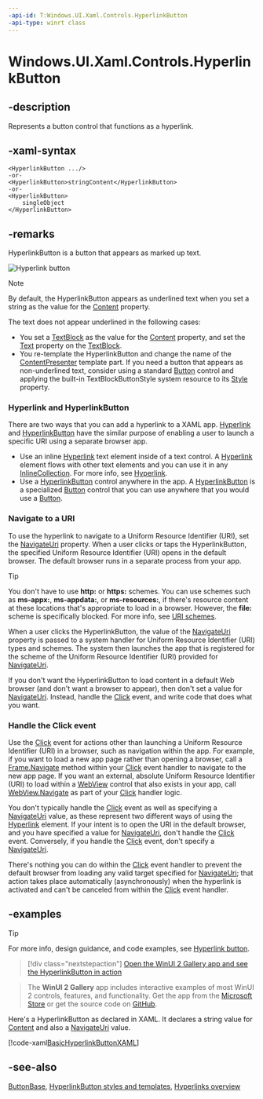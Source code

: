 ```yaml
---
-api-id: T:Windows.UI.Xaml.Controls.HyperlinkButton
-api-type: winrt class
---
```


<!-- Class syntax.
public class HyperlinkButton : Windows.UI.Xaml.Controls.Primitives.ButtonBase, Windows.UI.Xaml.Controls.IHyperlinkButton
-->

# Windows.UI.Xaml.Controls.HyperlinkButton

## -description
Represents a button control that functions as a hyperlink.


## -xaml-syntax
```xaml
<HyperlinkButton .../>
-or-
<HyperlinkButton>stringContent</HyperlinkButton>
-or-
<HyperlinkButton>
    singleObject
</HyperlinkButton>

```


## -remarks
HyperlinkButton is a button that appears as marked up text.

<img alt="Hyperlink button" src="images/controls/HyperlinkButton.png" />

> [!NOTE]
> By default, the HyperlinkButton appears as underlined text when you set a string as the value for the [Content](contentcontrol_content.md) property.

The text does not appear underlined in the following cases:

+ You set a [TextBlock](textblock.md) as the value for the [Content](contentcontrol_content.md) property, and set the [Text](textblock_text.md) property on the [TextBlock](textblock.md).
+ You re-template the HyperlinkButton and change the name of the [ContentPresenter](contentpresenter.md) template part.
 If you need a button that appears as non-underlined text, consider using a standard [Button](button.md) control and applying the built-in TextBlockButtonStyle system resource to its [Style](../windows.ui.xaml/frameworkelement_style.md) property.

### **Hyperlink** and **HyperlinkButton**

There are two ways that you can add a hyperlink to a XAML app. [Hyperlink](../windows.ui.xaml.documents/hyperlink.md) and [HyperlinkButton](hyperlinkbutton.md) have the similar purpose of enabling a user to launch a specific URI using a separate browser app.
+ Use an inline [Hyperlink](../windows.ui.xaml.documents/hyperlink.md) text element inside of a text control. A [Hyperlink](../windows.ui.xaml.documents/hyperlink.md) element flows with other text elements and you can use it in any [InlineCollection](../windows.ui.xaml.documents/inlinecollection.md). For more info, see [Hyperlink](../windows.ui.xaml.documents/hyperlink.md).
+ Use a [HyperlinkButton](hyperlinkbutton.md) control anywhere in the app. A [HyperlinkButton](hyperlinkbutton.md) is a specialized [Button](button.md) control that you can use anywhere that you would use a [Button](button.md).


### Navigate to a URI

To use the hyperlink to navigate to a Uniform Resource Identifier (URI), set the [NavigateUri](hyperlinkbutton_navigateuri.md) property. When a user clicks or taps the HyperlinkButton, the specified Uniform Resource Identifier (URI) opens in the default browser. The default browser runs in a separate process from your app.

> [!TIP]
> You don't have to use **http:** or **https:** schemes. You can use schemes such as **ms-appx:**, **ms-appdata:**, or **ms-resources:**, if there's resource content at these locations that's appropriate to load in a browser. However, the **file:** scheme is specifically blocked. For more info, see [URI schemes](/previous-versions/windows/apps/jj655406(v=win.10)).

When a user clicks the HyperlinkButton, the value of the [NavigateUri](hyperlinkbutton_navigateuri.md) property is passed to a system handler for Uniform Resource Identifier (URI) types and schemes. The system then launches the app that is registered for the scheme of the Uniform Resource Identifier (URI) provided for [NavigateUri](hyperlinkbutton_navigateuri.md).

If you don't want the HyperlinkButton to load content in a default Web browser (and don't want a browser to appear), then don't set a value for [NavigateUri](hyperlinkbutton_navigateuri.md). Instead, handle the [Click](../windows.ui.xaml.controls.primitives/buttonbase_click.md) event, and write code that does what you want.

### Handle the Click event

Use the [Click](../windows.ui.xaml.controls.primitives/buttonbase_click.md) event for actions other than launching a Uniform Resource Identifier (URI) in a browser, such as navigation within the app. For example, if you want to load a new app page rather than opening a browser, call a [Frame.Navigate](frame_navigate_1426351961.md) method within your [Click](../windows.ui.xaml.controls.primitives/buttonbase_click.md) event handler to navigate to the new app page. If you want an external, absolute Uniform Resource Identifier (URI) to load within a [WebView](webview.md) control that also exists in your app, call [WebView.Navigate](webview_navigate_1098085581.md) as part of your [Click](../windows.ui.xaml.controls.primitives/buttonbase_click.md) handler logic.

You don't typically handle the [Click](../windows.ui.xaml.controls.primitives/buttonbase_click.md) event as well as specifying a [NavigateUri](hyperlinkbutton_navigateuri.md) value, as these represent two different ways of using the [Hyperlink](../windows.ui.xaml.documents/hyperlink.md) element. If your intent is to open the URI in the default browser, and you have specified a value for [NavigateUri](hyperlinkbutton_navigateuri.md), don't handle the [Click](../windows.ui.xaml.controls.primitives/buttonbase_click.md) event. Conversely, if you handle the [Click](../windows.ui.xaml.controls.primitives/buttonbase_click.md) event, don't specify a [NavigateUri](hyperlinkbutton_navigateuri.md).

There's nothing you can do within the [Click](../windows.ui.xaml.controls.primitives/buttonbase_click.md) event handler to prevent the default browser from loading any valid target specified for [NavigateUri](hyperlinkbutton_navigateuri.md); that action takes place automatically (asynchronously) when the hyperlink is activated and can't be canceled from within the [Click](../windows.ui.xaml.controls.primitives/buttonbase_click.md) event handler.

## -examples

> [!TIP]
> For more info, design guidance, and code examples, see [Hyperlink button](/windows/apps/design/controls/hyperlinks).

> [!div class="nextstepaction"]
> [Open the WinUI 2 Gallery app and see the HyperlinkButton in action](winui2gallery:/item/HyperlinkButton)

> The **WinUI 2 Gallery** app includes interactive examples of most WinUI 2 controls, features, and functionality. Get the app from the [Microsoft Store](https://www.microsoft.com/store/productId/9MSVH128X2ZT) or get the source code on [GitHub](https://github.com/Microsoft/WinUI-Gallery/tree/winui2).

Here's a HyperlinkButton as declared in XAML. It declares a string value for [Content](contentcontrol_content.md) and also a [NavigateUri](hyperlinkbutton_navigateuri.md) value.

[!code-xaml[BasicHyperlinkButtonXAML](../windows.ui.xaml.controls/code/BasicControlSnippets/CS/MainPage.xaml#SnippetBasicHyperlinkButtonXAML)]

## -see-also
[ButtonBase](../windows.ui.xaml.controls.primitives/buttonbase.md), [HyperlinkButton styles and templates](/windows/uwp/design/controls-and-patterns/xaml-styles), [Hyperlinks overview](/windows/uwp/design/controls-and-patterns/hyperlinks)

